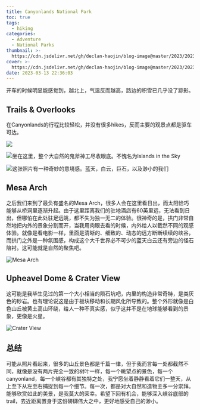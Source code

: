 ```yaml
---
title: Canyonlands National Park
toc: true
tags:
  - hiking
categories:
  - Adventure
  - National Parks
thumbnail: >-
  https://cdn.jsdelivr.net/gh/declan-haojin/blog-image@master/2023/202303240307333.jpeg
cover: >-
  https://cdn.jsdelivr.net/gh/declan-haojin/blog-image@master/2023/202303240307333.jpeg
date: 2023-03-13 22:36:03
---
```


开车的时候明显能感觉到，越北上，气温反而越高，路边的积雪已几乎没了踪影。

<!--more-->



## Trails & Overlooks

在Canyonlands的行程比较轻松，并没有很多hikes，反而主要的观景点都是驱车可达。

![](https://cdn.jsdelivr.net/gh/declan-haojin/blog-image@master/2023/202303240314524.jpeg)

![坐在这里，整个大自然的鬼斧神工尽收眼底。不愧名为Islands in the Sky](https://cdn.jsdelivr.net/gh/declan-haojin/blog-image@master/2023/202303240315044.jpeg)

![这张照片有一种奇妙的意境感。蓝天，白云，巨石，以及渺小的我们](https://cdn.jsdelivr.net/gh/declan-haojin/blog-image@master/2023/202303240317125.jpeg)

## Mesa Arch

之后我们来到了最负有盛名的Mesa Arch，很多人会在这里看日出，而太阳恰巧能够从桥洞里逐渐升起。由于这里距离我们的驻地酒店有60英里远，无法看到日出，但哪怕在此处驻足远眺，都不失为独一无二的体验。很神奇的是，拱门非常自然地把内外的景象分割而开，当我用肉眼去看的时候，内外给人以截然不同的观感体验。就像是看电影一样，里面是清晰的、细致的、动态的远方断断续续的峡谷，而拱门之外是一种氛围感，构成这个大千世界必不可少的蓝天白云还有旁边的怪石陪衬。这可能就是自然的聚焦吧。

![Mesa Arch](https://cdn.jsdelivr.net/gh/declan-haojin/blog-image@master/2023/202303240322086.jpeg)

## Upheavel Dome & Crater View

这可能是我毕生见过的第一个大小相当的陨石坑吧，内里的构造非常奇特，是类灰色的砂岩。也有理论说这是由于板块移动和长期风化所导致的。整个外形就像是白色山丘被黄土高山环绕，给人一种不真实感，似乎这并不是在地球能够看到的景象，更像是火星。

![Crater View](https://cdn.jsdelivr.net/gh/declan-haojin/blog-image@master/2023/202303240325763.jpeg)

## 总结

可能从照片看起来，很多的山丘景色都是千篇一律，但于我而言每一处都截然不同，就像是没有两片完全一致的树叶一样，每一个眺望点的景色，每一个canyonland，每一个峡谷都有其独特之处，我宁愿坐着静静看着它们一整天，从上至下从左至右捕捉到每一个细节。每一次，都是对大自然和造物主多一分崇拜。能够欣赏如此的美景，是我莫大的荣幸。希望下回有机会，能够深入峡谷底部的trail，去近距离置身于这份磅礴伟大之中，更好地感受自己的渺小。
